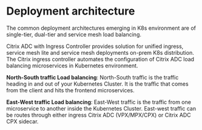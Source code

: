 # Deployment architecture

The common deployment architectures emerging in K8s environment are of single-tier, dual-tier and service mesh load balancing.

Citrix ADC with Ingress Controller provides solution for unified ingress, service mesh lite and service mesh deployments on-prem K8s distribution. The Citrix ingress controller automates the configuration of Citrix ADC load balancing microservices in Kubernetes environment.

**North-South traffic Load balancing**: North-South traffic is the traffic heading in and out of your Kubernetes Cluster. It is the traffic that comes from the client and hits the frontend microservices.

**East-West traffic Load balancing**: East-West traffic is the traffic from one microservice to another inside the Kubernetes Cluster. East-west traffic can be routes through either ingress Citrix ADC (VPX/MPX/CPX) or Citrix ADC CPX sidecar.
